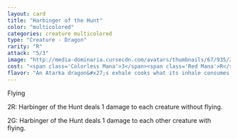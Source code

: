 ```yaml
---
layout: card
title: "Harbinger of the Hunt"
color: "multicolored"
categories: creature multicolored
type: "Creature - Dragon"
rarity: "R"
attack: "5/3"
image: "http://media-dominaria.cursecdn.com/avatars/thumbnails/67/935/200/283/635609750915584688.png"
cost: "<span class='Colorless Mana'>3</span><span class='Red Mana'>R</span><span class='Green Mana'>G</span>"
flavor: "An Atarka dragon&#x27;s exhale cooks what its inhale consumes."
---
```


Flying

<span class="tip mana-icon mana-colorless-02" title="2 Colorless Mana">2</span><span class="tip mana-icon mana-red" title="1 Red Mana">R</span>: Harbinger of the Hunt deals 1 damage to each creature without flying.

<span class="tip mana-icon mana-colorless-02" title="2 Colorless Mana">2</span><span class="tip mana-icon mana-green" title="1 Green Mana">G</span>: Harbinger of the Hunt deals 1 damage to each other creature with flying.
